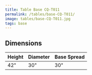 ```yaml
---
title: Table Base CQ-T011
permalink: /tables/base-CQ-T011/
image: tables/base-CQ-T011.jpg
tags: base
---
```


## Dimensions

Height | Diameter | Base Spread
-------|----------|------------
42"    | 30"      | 30"